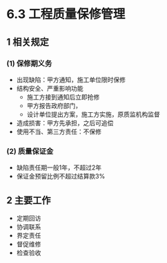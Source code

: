 # 6.3 工程质量保修管理

## 1 相关规定

### (1) 保修期义务

* 出现缺陷：甲方通知，施工单位限时保修
* 结构安全、严重影响功能
  * 施工方接到通知后立即抢修
  * 甲方报告政府部门，
  * 设计单位提出方案，施工方实施，原质监机构监督
* 造成损害：甲方先承担，之后可追偿
* 使用不当、第三方责任：不保修

### (2) 质量保证金

* 缺陷责任期一般1年，不超过2年
* 保证金预留比例不超过结算款3%

## 2 主要工作

* 定期回访
* 协调联系
* 界定责任
* 督促维修
* 检查验收
